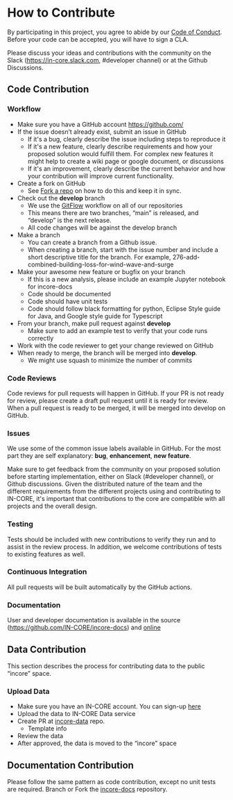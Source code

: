 # How to Contribute

By participating in this project, you agree to abide by our [Code of Conduct](CODE_OF_CONDUCT.md). Before your code can be accepted, you will have to sign a CLA.

Please discuss your ideas and contributions with the community on the Slack (https://in-core.slack.com, #developer channel) or at the Github Discussions. 

## Code Contribution
### Workflow

- Make sure you have a GitHub account https://github.com/
- If the issue doesn’t already exist, submit an issue in GitHub
  - If it's a bug, clearly describe the issue including steps to reproduce it
  - If it's a new feature, clearly describe requirements and how your proposed solution would fulfill them. For complex new features it might help to create a wiki page or google document, or discussions
  - If it's an improvement, clearly describe the current behavior and how your contribution will improve current functionality.
- Create a fork on GitHub
  - See [Fork a repo](https://docs.github.com/en/get-started/quickstart/fork-a-repo) on how to do this and keep it in sync.
- Check out the **develop** branch
  - We use the [GitFlow](https://www.atlassian.com/git/tutorials/comparing-workflows/gitflow-workflow) workflow on all of our repositories
  - This means there are two branches, “main” is released, and “develop” is the next release.
  - All code changes will be against the develop branch
- Make a branch
  - You can create a branch from a Github issue.
  - When creating a branch, start with the issue number and include a short descriptive title for the branch. For example, 276-add-combined-building-loss-for-wind-wave-and-surge
- Make your awesome new feature or bugfix on your branch
  - If this is a new analysis, please include an example Jupyter notebook for incore-docs
  - Code should be documented
  - Code should have unit tests
  - Code should follow black formatting for python, Eclipse Style guide for Java, and Google style guide for Typescript
- From your branch, make pull request against **develop**
  - Make sure to add an example test to verify that your code runs correctly
- Work with the code reviewer to get your change reviewed on GitHub 
- When ready to merge, the branch will be merged into **develop**.
  - We might use squash to minimize the number of commits

### Code Reviews

Code reviews for pull requests will happen in GitHub. If your PR is not ready for review, please create a draft pull request until it is ready for review. When a pull request is ready to be merged, it will be merged into develop on GitHub. 

### Issues

We use some of the common issue labels available in GitHub. For the most part they are self explanatory: **bug**, **enhancement**, **new feature**. 

Make sure to get feedback from the community on your proposed solution before starting implementation, either on Slack (#developer channel), or Github discussions. Given the distributed nature of the team and the different requirements from the different projects using and contributing to IN-CORE, it's important that contributions to the core are compatible with all projects and the overall design.

### Testing

Tests should be included with new contributions to verify they run and to assist in the review process. In addition, we welcome contributions of tests to existing features as well.

### Continuous Integration

All pull requests will be built automatically by the GitHub actions.

### Documentation

User and developer documentation is available in the source (https://github.com/IN-CORE/incore-docs) and [online](https://incore.ncsa.illinois.edu/doc/incore/index.html)

## Data Contribution

This section describes the process for contributing data to the public “incore” space. 

### Upload Data
- Make sure you have an IN-CORE account. You can sign-up [here](https://incore.ncsa.illinois.edu/auth/realms/In-core/protocol/openid-connect/registrations?client_id=react-auth&response_type=code&scope=openid&redirect_uri=https://incore.ncsa.illinois.edu/)
- Upload the data to IN-CORE Data service
- Create PR at [incore-data](https://github.com/IN-CORE/incore-data-release) repo. 
  - Template info
- Review the data
- After approved, the data is moved to the “incore” space

## Documentation Contribution

Please follow the same pattern as code contribution, except no unit tests are required. Branch or Fork the [incore-docs](https://github.com/IN-CORE/incore-docs) repository.

